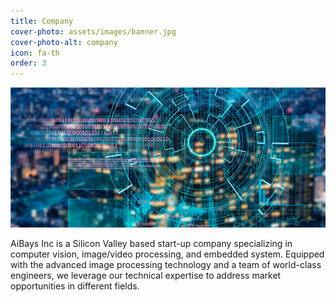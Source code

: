 ```yaml
---
title: Company
cover-photo: assets/images/banner.jpg
cover-photo-alt: company
icon: fa-th
order: 3
---
```

![company](assets/images/company1.jpg)

AiBays Inc is a Silicon Valley based start-up company specializing in computer vision, image/video processing, and embedded system. Equipped with the advanced image processing technology and a team of world-class engineers, we leverage our technical expertise to address market opportunities in different fields. 